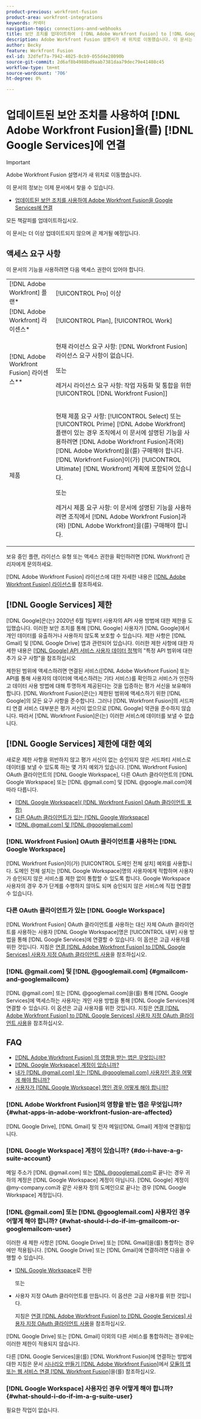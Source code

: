 ```yaml
---
product-previous: workfront-fusion
product-area: workfront-integrations
keywords: 커넥터
navigation-topic: connections-annd-webhooks
title: 보안 조치를 업데이트하여  [!DNL Adobe Workfront Fusion] to [!DNL Google Services] 연결
description: Adobe Workfront Fusion 설명서가 새 위치로 이동했습니다. 이 문서는 더 이상 사용되지 않지만, 이 기능을 다루는 새 문서에 대한 링크를 포함합니다.
author: Becky
feature: Workfront Fusion
exl-id: 32dfef7a-7942-4025-8cb9-055d4e28090b
source-git-commit: 2d6af8b4988bd9aab7381daa79dec79e41408c45
workflow-type: tm+mt
source-wordcount: '706'
ht-degree: 0%

---
```


# 업데이트된 보안 조치를 사용하여 [!DNL Adobe Workfront Fusion]을(를) [!DNL Google Services]에 연결

>[!IMPORTANT]
>
>Adobe Workfront Fusion 설명서가 새 위치로 이동했습니다.
>
>이 문서의 정보는 이제 문서에서 찾을 수 있습니다.
>
>* [업데이트된 보안 조치를 사용하여 Adobe Workfront Fusion을 Google Services에 연결](https://experienceleague.adobe.com/docs/workfront-fusion/using/create-scenarios/connect-to-applications/connect-to-google-with-new-security-measures.html)
>
>모든 책갈피를 업데이트하십시오.
>
>이 문서는 더 이상 업데이트되지 않으며 곧 제거될 예정입니다.

## 액세스 요구 사항

이 문서의 기능을 사용하려면 다음 액세스 권한이 있어야 합니다.

<table style="table-layout:auto">
 <col> 
 <col> 
 <tbody> 
  <tr> 
   <td role="rowheader">[!DNL Adobe Workfront] 플랜*</td> 
   <td> <p>[!UICONTROL Pro] 이상</p> </td> 
  </tr> 
  <tr data-mc-conditions=""> 
   <td role="rowheader">[!DNL Adobe Workfront] 라이센스*</td> 
   <td> <p>[!UICONTROL Plan], [!UICONTROL Work]</p> </td> 
  </tr> 
  <tr> 
   <td role="rowheader">[!DNL Adobe Workfront Fusion] 라이센스**</td> 
   <td>
   <p>현재 라이선스 요구 사항: [!DNL Workfront Fusion] 라이선스 요구 사항이 없습니다.</p>
   <p>또는</p>
   <p>레거시 라이선스 요구 사항: 작업 자동화 및 통합을 위한 [!UICONTROL [!DNL Workfront Fusion]] </p>
   </td> 
  </tr> 
  <tr> 
   <td role="rowheader">제품</td> 
   <td>
   <p>현재 제품 요구 사항: [!UICONTROL Select] 또는 [!UICONTROL Prime] [!DNL Adobe Workfront] 플랜이 있는 경우 조직에서 이 문서에 설명된 기능을 사용하려면 [!DNL Adobe Workfront Fusion]과(와) [!DNL Adobe Workfront]을(를) 구매해야 합니다. [!DNL Workfront Fusion]이(가) [!UICONTROL Ultimate] [!DNL Workfront] 계획에 포함되어 있습니다.</p>
   <p>또는</p>
   <p>레거시 제품 요구 사항: 이 문서에 설명된 기능을 사용하려면 조직에서 [!DNL Adobe Workfront Fusion]과(와) [!DNL Adobe Workfront]을(를) 구매해야 합니다.</p>
   </td> 
  </tr> 
 </tbody> 
</table>

보유 중인 플랜, 라이선스 유형 또는 액세스 권한을 확인하려면 [!DNL Workfront] 관리자에게 문의하세요.

[!DNL Adobe Workfront Fusion] 라이선스에 대한 자세한 내용은 [[!DNL Adobe Workfront Fusion] 라이선스](../../workfront-fusion/get-started/license-automation-vs-integration.md)를 참조하세요.

## [!DNL Google Services] 제한

[!DNL Google]은(는) 2020년 6월 1일부터 사용자의 API 사용 방법에 대한 제한을 도입했습니다. 이러한 보안 조치를 통해 [!DNL Google] 사용자가 [!DNL Google]에서 개인 데이터를 유출하거나 사용하지 않도록 보호할 수 있습니다. 제한 사항은 [!DNL Gmail] 및 [!DNL Google Drive] 앱과 관련되어 있습니다. 이러한 제한 사항에 대한 자세한 내용은 [[!DNL Google] API 서비스 사용자 데이터 정책](https://developers.google.com/terms/api-services-user-data-policy#additional_requirements_for_specific_api_scopes)의 &quot;특정 API 범위에 대한 추가 요구 사항&quot;을 참조하십시오

제한된 범위에 액세스하려면 연결된 서비스([!DNL Adobe Workfront Fusion] 또는 API를 통해 사용자의 데이터에 액세스하려는 기타 서비스)를 확인하고 서비스가 안전하고 데이터 사용 방법에 대해 투명하게 제공된다는 것을 입증하는 평가 서신을 보유해야 합니다. [!DNL Workfront Fusion]은(는) 제한된 범위에 액세스하기 위한 [!DNL Google]의 모든 요구 사항을 준수합니다. 그러나 [!DNL Workfront Fusion]의 서드파티 연결 서비스 대부분은 평가 서신이 없으므로 [!DNL Google] 약관을 준수하지 않습니다. 따라서 [!DNL Workfront Fusion]은(는) 이러한 서비스에 데이터를 보낼 수 없습니다.

## [!DNL Google Services] 제한에 대한 예외

새로운 제한 사항을 위반하지 않고 평가 서신이 없는 승인되지 않은 서드파티 서비스로 데이터를 보낼 수 있도록 하는 몇 가지 예외가 있습니다. [!DNL Workfront Fusion] OAuth 클라이언트의 [!DNL Google Workspace], 다른 OAuth 클라이언트의 [!DNL Google Workspace] 또는 [!DNL @gmail.com] 및 [!DNL @google.mail.com]에 따라 다릅니다.

* [[!DNL Google Workspace]( [!DNL Workfront Fusion] OAuth 클라이언트 포함)](#g-suite-with-workfront-fusion-oauth-client)
* [다른 OAuth 클라이언트가 있는 [!DNL Google Workspace]](#g-suite-with-another-oauth-client)
* [[!DNL @gmail.com] 및 [!DNL @googlemail.com]](#gmailcom-and-googlemailcom)

### [!DNL Workfront Fusion] OAuth 클라이언트를 사용하는 [!DNL Google Workspace]

[!DNL Workfront Fusion]이(가) [!UICONTROL 도메인 전체 설치] 예외를 사용합니다. 도메인 전체 설치는 [!DNL Google Workspace]명의 사용자에게 적합하며 사용자가 승인되지 않은 서비스를 제한 없이 통합할 수 있도록 합니다. Google Workspace 사용자의 경우 추가 단계를 수행하지 않아도 되며 승인되지 않은 서비스에 직접 연결할 수 있습니다.

### 다른 OAuth 클라이언트가 있는 [!DNL Google Workspace]

[!DNL Workfront Fusion] OAuth 클라이언트를 사용하는 대신 자체 OAuth 클라이언트를 사용하는 사용자 [!DNL Google Workspace]명은 [!UICONTROL 내부] 사용 방법을 통해 [!DNL Google Services]에 연결할 수 있습니다. 이 옵션은 고급 사용자를 위한 것입니다. 지침은 [연결 [!DNL Adobe Workfront Fusion] to [!DNL Google Services] 사용자 지정 OAuth 클라이언트 사용](../../workfront-fusion/connections/connect-fusion-to-google-using-oauth.md)을 참조하십시오.

### [!DNL @gmail.com] 및 [!DNL @googlemail.com] {#gmailcom-and-googlemailcom}

[!DNL @gmail.com] 또는 [!DNL @googlemail.com]을(를) 통해 [!DNL Google Services]에 액세스하는 사용자는 개인 사용 방법을 통해 [!DNL Google Services]에 연결할 수 있습니다. 이 옵션은 고급 사용자를 위한 것입니다. 지침은 [연결 [!DNL Adobe Workfront Fusion] to [!DNL Google Services] 사용자 지정 OAuth 클라이언트 사용](../../workfront-fusion/connections/connect-fusion-to-google-using-oauth.md)을 참조하십시오.

## FAQ

* [ [!DNL Adobe Workfront Fusion] 의 영향을 받는 앱은 무엇입니까?](#what-apps-in-adobe-workfront-fusion-are-affected)
* [ [!DNL Google Workspace] 계정이 있습니까?](#do-i-have-a-g-suite-account)
* [내가 [!DNL @gmail.com] 또는 [!DNL @googlemail.com] 사용자인 경우 어떻게 해야 합니까?](#what-should-i-do-if-im-gmailcom-or-googlemailcom-user)
* [사용자가  [!DNL Google Workspace] 명인 경우 어떻게 해야 합니까?](#what-should-i-do-if-im-a-g-suite-user)

### [!DNL Adobe Workfront Fusion]의 영향을 받는 앱은 무엇입니까? {#what-apps-in-adobe-workfront-fusion-are-affected}

[!DNL Google Drive], [!DNL Gmail] 및 전자 메일([!DNL Gmail] 계정에 연결됨)입니다.

### [!DNL Google Workspace] 계정이 있습니까? {#do-i-have-a-g-suite-account}

메일 주소가 [!DNL @gmail.com] 또는 [!DNL @googlemail.com](으)로 끝나는 경우 귀하의 계정은 [!DNL Google Workspace] 계정이 아닙니다. [!DNL Google] 계정이 @my-company.com과 같은 사용자 정의 도메인으로 끝나는 경우 [!DNL Google Workspace] 계정입니다.

### [!DNL @gmail.com] 또는 [!DNL @googlemail.com] 사용자인 경우 어떻게 해야 합니까? {#what-should-i-do-if-im-gmailcom-or-googlemailcom-user}

이러한 새 제한 사항은 [!DNL Google Drive] 또는 [!DNL Gmail]을(를) 통합하는 경우에만 적용됩니다. [!DNL Google Drive] 또는 [!DNL Gmail]에 연결하려면 다음을 수행할 수 있습니다.

* [!DNL Google Workspace](으)로 전환

  또는

* 사용자 지정 OAuth 클라이언트를 만듭니다. 이 옵션은 고급 사용자를 위한 것입니다.

  지침은 [연결 [!DNL Adobe Workfront Fusion] to [!DNL Google Services] 사용자 지정 OAuth 클라이언트 사용](../../workfront-fusion/connections/connect-fusion-to-google-using-oauth.md)을 참조하십시오.

[!DNL Google Drive] 또는 [!DNL Gmail] 이외의 다른 서비스를 통합하려는 경우에는 이러한 제한이 적용되지 않습니다.

다른 [!DNL Google Services]을(를) [!DNL Workfront Fusion]에 연결하는 방법에 대한 지침은 문서 [시나리오 만들기 [!DNL Adobe Workfront Fusion]](../../workfront-fusion/scenarios/create-a-scenario.md)에서 [모듈의 앱 또는 웹 서비스 연결 [!DNL Workfront Fusion]](../../workfront-fusion/scenarios/create-a-scenario.md#connect)을(를) 참조하십시오.

### [!DNL Google Workspace] 사용자인 경우 어떻게 해야 합니까? {#what-should-i-do-if-im-a-g-suite-user}

필요한 작업이 없습니다.
